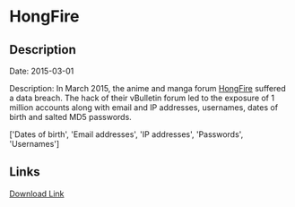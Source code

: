 # HongFire

## Description

Date: 2015-03-01

Description:
In March 2015, the anime and manga forum <a href="http://www.hongfire.com" target="_blank" rel="noopener">HongFire</a> suffered a data breach. The hack of their vBulletin forum led to the exposure of 1 million accounts along with email and IP addresses, usernames, dates of birth and salted MD5 passwords.


['Dates of birth', 'Email addresses', 'IP addresses', 'Passwords', 'Usernames']

## Links

[Download Link](https://link-to.net/1229997/908.8021840288853/dynamic/?r=aG9uZ2ZpcmUuY29t)